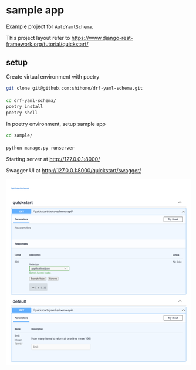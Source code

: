 # sample app

Example project for `AutoYamlSchema`.

This project layout refer to https://www.django-rest-framework.org/tutorial/quickstart/

## setup

Create virtual environment with poetry

```bash
git clone git@github.com:shihono/drf-yaml-schema.git

cd drf-yaml-schema/
poetry install
poetry shell
```

In poetry environment, setup sample app

```bash
cd sample/

python manage.py runserver 
```

Starting server at http://127.0.0.1:8000/

Swagger UI at http://127.0.0.1:8000/quickstart/swagger/


![swagger image](quickstart_swagger.png)
